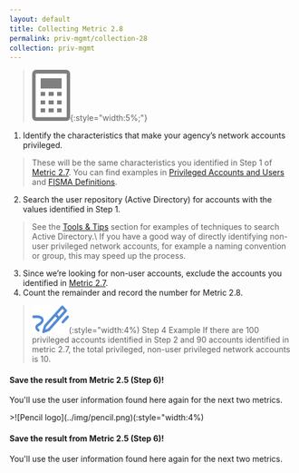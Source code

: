 ```yaml
---
layout: default
title: Collecting Metric 2.8
permalink: priv-mgmt/collection-28
collection: priv-mgmt
---
```

>![Calculator logo](../img/calc.png){:style="width:5%;"}

1. Identify the characteristics that make your agency’s network accounts privileged.
> These will be the same characteristics you identified in Step 1 of [Metric 2.7](collection-25-27). You can find examples in [Privileged Accounts and Users](main-priv) and [FISMA Definitions](definitions).
2. Search the user repository (Active Directory) for accounts with the values identified in Step 1.
> See the [Tools & Tips](../tools-tips/searchAD) section for examples of techniques to search Active Directory.\\
If you have a good way of directly identifying non-user privileged network accounts, for example a naming convention or group, this may speed up the process. 
3. Since we’re looking for non-user accounts, exclude the accounts you identified in [Metric 2.7](collection-25-27).
4. Count the remainder and record the number for Metric 2.8.

>![Pencil logo](../img/pencil.png)(:style="width:4%)
Step 4 Example
If there are 100 privileged accounts identified in Step 2 and 90 accounts identified in metric 2.7, the total privileged, non-user privileged network accounts is 10.

<div class="usa-alert usa-alert-info">
  <div class="usa-alert-body">
    <p class="usa-alert-text"><H4>Save the result from Metric 2.5 (Step 6)!</H4>
    You'll use the user information found here again for the next two metrics.</p> 
</div>
</div>

  <div class="usa-alert-body">
    <p class="usa-alert-text">>![Pencil logo](../img/pencil.png)(:style="width:4%)<H4>Save the result from Metric 2.5 (Step 6)!</H4>
    You'll use the user information found here again for the next two metrics.</p> 
</div>
